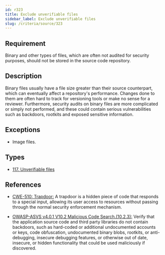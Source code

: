```yaml
---
id: r323
title: Exclude unverifiable files
sidebar_label: Exclude unverifiable files
slug: /criteria/source/323
---
```


## Requirement

Binary and other types of files,
which are often not audited for security purposes,
should not be stored in the source code repository.

## Description

Binary files usually have a file size greater than their source counterpart,
which can eventually affect a repository's performance.
Changes done to them are often hard to track for versioning tools
or make no sense for a reviewer.
Furthermore, security audits on binary files are more complicated or simply
not performed,
and these could contain serious vulnerabilities such as backdoors, rootkits
and exposed sensitive information.

## Exceptions

- Image files.

## Types

- [117. Unverifiable files](/types/117)

## References

- [CWE-510: Trapdoor:](https://cwe.mitre.org/data/definitions/510.html)
A trapdoor is a hidden piece of code that responds to a special input,
allowing its user access to resources without passing through the normal
security enforcement mechanism.

- [OWASP-ASVS v4.0.1 V10.2 Malicious Code Search.(10.2.3):](https://owasp.org/www-project-application-security-verification-standard/)
Verify that the application source code and third party libraries do not contain
backdoors,
such as hard-coded or additional undocumented accounts or keys,
code obfuscation, undocumented binary blobs, rootkits,
or anti-debugging, insecure debugging features,
or otherwise out of date, insecure, or hidden functionality that could be used
maliciously if discovered.
